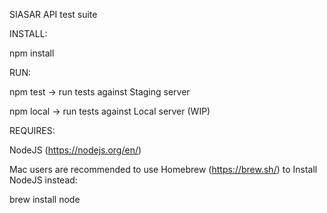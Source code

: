 SIASAR API test suite

INSTALL:

npm install


RUN:

npm test -> run tests against Staging server

npm local -> run tests against Local server (WIP)


REQUIRES:

NodeJS (https://nodejs.org/en/)

Mac users are recommended to use Homebrew (https://brew.sh/) to Install NodeJS instead:

brew install node



